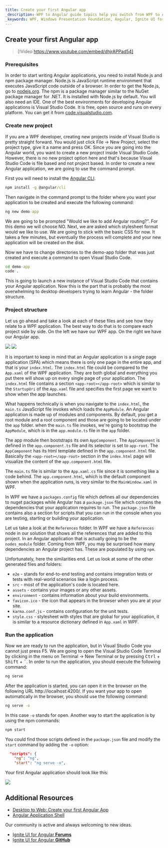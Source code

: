 ```yaml
---
title: Create your first Angular app
_description: WPF to Angular guide topics help you switch from WPF to Angular.
_keywords: WPF, Windows Presentation Foundation, Angular, Ignite UI for Angular
---
```


## Create your first Angular app

> [!Video https://www.youtube.com/embed/dhjrAPPad54]

### Prerequisites

In order to start writing Angular applications, you need to install Node.js and npm package manager. Node.js is JavaScript runtime environment that executes JavaScript code outside of a browser. In order to get the Node.js, go to [nodejs.org](https://nodejs.org). The npm is a package manager similar to the NuGet package manager for .NET. It is installed with Node.js by default. You will also need an IDE. One of the best environments for developing Angular applications is Visual Studio Code. It is free, open source and runs on every platform. You can get it from [code.visualstudio.com](https://code.visualstudio.com/).

### Create new project

If you are a WPF developer, creating new projects inside of Visual Studio is pretty straight forward. You would just click File -> New Project, select the project type, give it a name and press OK. Since you are going into the Angular world, you want to create a new project inside Visual Studio Code. However, there is no new project option here and that's because Visual Studio Code is file based and not project based. In order to create a new Angular application, we are going to use the command prompt.

First you will need to install the [Angular CLI](https://cli.angular.io/).

```cmd
npm install -g @angular/cli
```

Then navigate in the command prompt to the folder where you want your application to be created and execute the following command:

```cmd
ng new demo-app
```

We are going to be prompted "Would we like to add Angular routing?". For this demo we will choose NO. Next, we are asked which stylesheet format would we like to use. We are going to stick with the basic CSS for now. It takes a few minutes, but eventually the process will complete and your new application will be created on the disk. 

Now we have to change directories to the demo-app folder that was just created and execute a command to open Visual Studio Code.

```cmd
cd demo-app
code .
```

This is going to launch a new instance of Visual Studio Code that contains your Angular application. Now this is the part that is probably the most overwhelming to desktop developers trying to learn Angular - the folder structure.

### Project structure

Let us go ahead and take a look at each of these files and see how they relate to a WPF application. The best way to do that is to compare each project side by side. On the left we have our WPF app. On the right we have our Angular app.

<img src="../../../images/general/WPF_project_structure.png" />
<img src="../../../images/general/Angular_project_structure.png" />

It is important to keep in mind that an Angular application is a single page application (SPA) which means there is only one page in the entire app, and that is your `index.html`. The `index.html` file could be compared to the `App.xaml` of the WPF application. They are both global and everything you put there will show up on every single page of your application. The `index.html` file contains a section `<app-root></app-root>` which is similar to the `StartupUri` of the `App.xaml` file and specifies the first page we want to show when the app launches.

What happens technically is when you navigate to the `index.html`, the `main.ts` JavaScript file invokes which loads the `AppModule`. An Angular application is made up of modules and components. By default, you get a root module and a root component and those are going to be located under the `app` folder. when the `main.ts` file invokes, we're going to bootstrap the `AppModule`, which is in the `app.module.ts` file in the `app` folder.

The app module then bootstraps its own `AppComponent`. The `AppComponent` is defined in the `app.component.ts` file and its selector is set to `app-root`. The `AppComponent` has its html template defined in the `app.component.html` file. Basically the `<app-root></app-root>` section in the `index.html` page will visualize the content of the `app.component.html` file.

The `main.ts` file is similar to the `App.xaml.cs` file since it is something like a code behind. The `app.component.html`, which is the default component shown when the application runs, is very similar to the `MainWindow.xaml` in WPF.

In WPF we have a `packages.config` file which defines all our dependencies to nuget packages while Angular has a `package.json` file which contains the dependencies that your application requires to run. The `package.json` file contains also a section for scripts that you can run in the console when you are testing, starting or building your application.

Let us take a look at the `References` folder. In WPF we have a `References` node in our solution that shows all the references that are added to this project. In an Angular application that is actually going to be the `nodes_module` folder. Coming from WPF, you may be surprised how many dependencies an Angular project has. These are populated by using `npm`.

Unfortunately, here the similarities end. Let us look at some of the other generated files and folders:
- `e2e` - stands for end-to-end testing and contains integration tests or tests with real-world scenarios like a login process.
- `src` - most of the application's code is located here.
- `assets` - contains your images or any other assets.
- `environment` - contains information about your build environments.
- `favicon.ico` - the icon that appears in the browser when you are at your site.
- `karma.conf.js` - contains configuration for the unit tests.
- `style.css` - stylesheet with styles that are global for your application, it is similar to a resource dictionary defined in `App.xaml` in WPF.

### Run the application

Now we are ready to run the application, but in Visual Studio Code you cannot just press F5. We are going to open the Visual Studio Code Terminal by clicking in the menu on Terminal -> New Terminal or by pressing <kbd>Ctrl</kbd> + <kbd>Shift</kbd> + <kbd>`</kbd>. In order to run the application, you should execute the following command:

```cmd
ng serve
```

After the application is started, you can open it in the browser on the following URL http://localhost:4200/. If you want your app to open automatically in the browser, you should use the following command:

```cmd
ng serve -o
```

In this case `-o` stands for open. Another way to start the application is by using the npm commands:

```cmd
npm start
```

You could find those scripts defined in the `package.json` file and modify the `start` command by adding the `-o` option:

```json
  "scripts": {
    "ng": "ng",
    "start": "ng serve -o",
```

Your first Angular application should look like this:

<img src="../../../images/general/First_angular_app.png" />

## Additional Resources
* [Desktop to Web: Create your first Angular App](https://www.youtube.com/watch?v=dhjrAPPad54&list=PLG8rj6Rr0BU-AqcJMuwggKy0GMIkjkt3j)
* [Angular Application Shell](https://angular.io/tutorial/toh-pt0)

<div class="divider--half"></div>
Our community is active and always welcoming to new ideas.

* [Ignite UI for Angular **Forums**](https://www.infragistics.com/community/forums/f/ignite-ui-for-angular)
* [Ignite UI for Angular **GitHub**](https://github.com/IgniteUI/igniteui-angular)